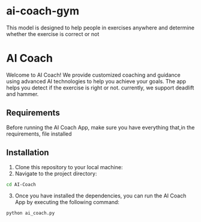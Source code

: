 # ai-coach-gym
This model is designed to help people in exercises anywhere and determine whether the exercise is correct or not
# AI Coach 

Welcome to AI Coach! We provide customized coaching and guidance using advanced AI technologies to help you achieve your goals. The app helps you detect if the exercise is right or not. currently, we support deadlift and hammer.

## Requirements

Before running the AI Coach App, make sure you have everything that,in the requirements, file installed

## Installation

1. Clone this repository to your local machine:
2. Navigate to the project directory:
```bash
cd AI-Coach
```
3. Once you have installed the dependencies, you can run the AI Coach App by executing the following command:
```bash
python ai_coach.py
```

